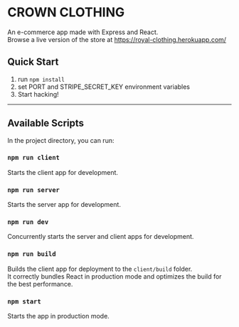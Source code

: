 # CROWN CLOTHING
An e-commerce app made with Express and React.  
Browse a live version of the store at https://royal-clothing.herokuapp.com/

## Quick Start

1. run `npm install`
2. set PORT and STRIPE_SECRET_KEY environment variables
3. Start hacking!

--- 

## Available Scripts

In the project directory, you can run:

### `npm run client`

Starts the client app for development.

### `npm run server`

Starts the server app for development.

### `npm run dev`

Concurrently starts the server and client apps for development.

### `npm run build`

Builds the client app for deployment to the `client/build` folder.<br />
It correctly bundles React in production mode and optimizes the build for the best performance.

### `npm start`

Starts the app in production mode.<br />
